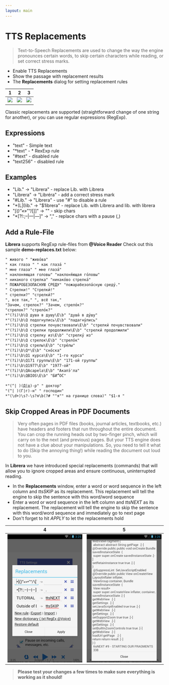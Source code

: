 ```yaml
---
layout: main
---
```


# TTS Replacements

> Text-to-Speech Replacements are used to change the way the engine pronounces certain words, to skip certain characters while reading, or set correct stress marks.

* Enable TTS Replacements
* Show the passage with replacement results
* The **Replacements** dialog for setting replacement rules

|1|2|3|
|-|-|-|
|![](1.png)|![](2.png)|![](3.png)|

Classic replacements are supported (straightforward change of one string for another), or you can use regular expressions (RegExp).

## Expressions

* "text" - Simple text
* "*text" - * RexExp rule
* "#text" -  disabled rule
* "text256" - disabled rule

## Examples

* "Lib." -> "Librera" - replace Lib. with Librera  
* "Librera" -> "Libréra" - add a correct stress mark
* "#Lib." -> "Librera" - use "#" to disable a rule
* "*(L&#124;l)ib." -> "$1ibrera" - replace Lib. with Librera and lib. with librera
* "*[()"«»*”“/[]]" -> "" - skip chars
* "*[?!:;–|—|―]" -> "," - replace chars with a pause (,)

## Add a Rule-File

**Librera** supports RegExp rule-files from **@Voice Reader**
Check out this sample **demo-replaces.txt** below:

```
" живого " "живо́ва"
" как глаза " " как глаза́ "
" мне глаза" " мне глаза́"
" наклоняющая головы" "наклоня́ющая го́ловы"
" никакого стрелка" "никако́во стрелка́"
" ПОЖАРОБЕЗОПАСНУЮ СРЕДУ" "пожарабезопа́сную среду́."
" Стрелки!" "Стрелки́!"
" стрелки?" "стрелки́?"
", все так," ", всё так,"
"Зачем, стрелок?" "Зачем, стрело́к?"
"стрелок?" "стрело́к?"
*"(?i)\b\Q душа в душу\E\b" "душа́ в ду́шу"
*"(?i)\b\Q подогнулись\E\b" "падагну́лись"
*"(?i)\b\Q стрелки почувствовали\E\b" "стрелки́ почувствовали"
*"(?i)\b\Q стрелки продолжили\E\b" "стрелки́ продолжили"
*"(?i)\b\Q стрелку из\E\b" "стрелку́ из"
*"(?i)\b\Q стрелок\E\b" "стрело́к"
*"(?i)\b\Q стрелы\E\b" "стре́лы"
*"(?i)\b\Q*\E\b" "сно́ска"
*"(?i)\b\Q1 курса\E\b" "1-го курса"
*"(?i)\b\Q171 группы\E\b" "171-ой группы"
*"(?i)\b\Q1977\E\b" "1977-ой"
*"(?i)\b\QAcapela\E\b" "Акапэ́'ла"
*"(?i)\b\QBIOS\E\b" "БИ́“О́С"

*"(^| )(Д|д)-р" " доктор"
"(^| )(Г|г)-н" " господин"
*"(\d+)\s?-\s?я\b(?# ""я"" на границе слова)" "$1-я "
```
## Skip Cropped Areas in PDF Documents
> Very often pages in PDF files (books, journal articles, textbooks, etc.) have headers and footers that run throughout the entire document. You can crop the running heads out by two-finger pinch, which will carry on to the next (and previous) pages. But your TTS engine does not have a clue about your manipulations. So, you need to tell it what to do (Skip the annoying thing!) while reading the document out loud to you.

In **Librera** we have introduced special replacements (commands) that will allow you to ignore cropped areas and ensure continuous, uninterrupted reading.
* In the **Replacements** window, enter a word or word sequence in the left column and _ttsSKIP_ as its replacement. This replacement will tell the engine to skip the sentence with this word/word sequence
* Enter a word or word sequence in the left column and _ttsNEXT_ as its replacement. The replacement will tell the engine to skip the sentence with this word/word sequence and immediately go to next page
* Don't forget to hit _APPLY_ to let the replacements hold

|4|5|
|-|-|
|![](4.png)|![](5.png)|

> **Please test your changes a few times to make sure everything is working as it should!**
